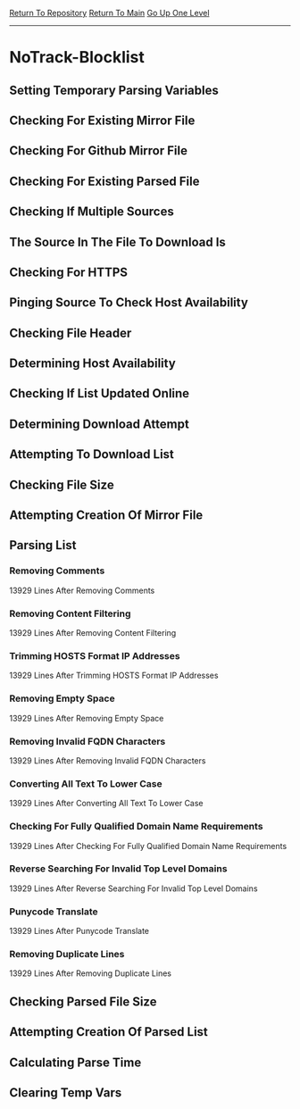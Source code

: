 [Return To Repository](https://github.com/DigitalWarrior/piholeparser/)
[Return To Main](https://github.com/DigitalWarrior/piholeparser/blob/master/RecentRunLogs/Mainlog.md)
[Go Up One Level](https://github.com/DigitalWarrior/piholeparser/blob/master/RecentRunLogs/TopLevelScripts/30-Processing-External-Blacklists.md)
____________________________________
# NoTrack-Blocklist
## Setting Temporary Parsing Variables
## Checking For Existing Mirror File
## Checking For Github Mirror File
## Checking For Existing Parsed File
## Checking If Multiple Sources
## The Source In The File To Download Is
## Checking For HTTPS
## Pinging Source To Check Host Availability
## Checking File Header
## Determining Host Availability
## Checking If List Updated Online
## Determining Download Attempt
## Attempting To Download List
## Checking File Size
## Attempting Creation Of Mirror File
## Parsing List
### Removing Comments
13929 Lines After Removing Comments
### Removing Content Filtering
13929 Lines After Removing Content Filtering
### Trimming HOSTS Format IP Addresses
13929 Lines After Trimming HOSTS Format IP Addresses
### Removing Empty Space
13929 Lines After Removing Empty Space
### Removing Invalid FQDN Characters
13929 Lines After Removing Invalid FQDN Characters
### Converting All Text To Lower Case
13929 Lines After Converting All Text To Lower Case
### Checking For Fully Qualified Domain Name Requirements
13929 Lines After Checking For Fully Qualified Domain Name Requirements
### Reverse Searching For Invalid Top Level Domains
13929 Lines After Reverse Searching For Invalid Top Level Domains
### Punycode Translate
13929 Lines After Punycode Translate
### Removing Duplicate Lines
13929 Lines After Removing Duplicate Lines
## Checking Parsed File Size
## Attempting Creation Of Parsed List
## Calculating Parse Time
## Clearing Temp Vars
